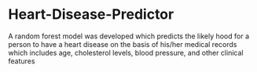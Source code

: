 # Heart-Disease-Predictor
A random forest model was developed which predicts the likely hood for a person to have a heart disease on the basis of his/her medical records which includes age, cholesterol levels, blood pressure, and other clinical features 
